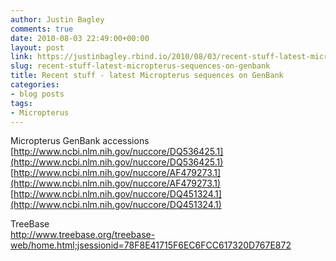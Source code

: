 ```yaml
---
author: Justin Bagley
comments: true
date: 2010-08-03 22:49:00+00:00
layout: post
link: https://justinbagley.rbind.io/2010/08/03/recent-stuff-latest-micropterus-sequences-on-genbank/
slug: recent-stuff-latest-micropterus-sequences-on-genbank
title: Recent stuff - latest Micropterus sequences on GenBank
categories:
- blog posts
tags:
- Micropterus
---
```


Micropterus GenBank accessions   
[http://www.ncbi.nlm.nih.gov/nuccore/DQ536425.1](http://www.ncbi.nlm.nih.gov/nuccore/DQ536425.1)  
[http://www.ncbi.nlm.nih.gov/nuccore/AF479273.1](http://www.ncbi.nlm.nih.gov/nuccore/AF479273.1)  
[http://www.ncbi.nlm.nih.gov/nuccore/DQ451324.1](http://www.ncbi.nlm.nih.gov/nuccore/DQ451324.1)  
  
TreeBase  
http://www.treebase.org/treebase-web/home.html;jsessionid=78F8E41715F6EC6FCC617320D767E872

